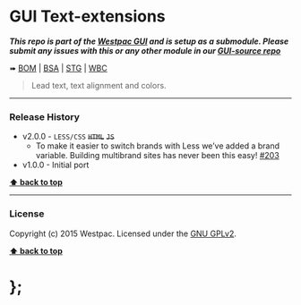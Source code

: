 GUI Text-extensions
===================

***This repo is part of the [Westpac GUI](http://gel.westpacgroup.com.au/GUI/) and is setup as a submodule. Please submit any issues with this or any other
module in our [GUI-source repo](https://github.com/WestpacCXTeam/GUI-source/issues)***

➠
[BOM](http://westpaccxteam.github.io/GUI-text-extensions/tests/BOM/) |
[BSA](http://westpaccxteam.github.io/GUI-text-extensions/tests/BSA/) |
[STG](http://westpaccxteam.github.io/GUI-text-extensions/tests/STG/) |
[WBC](http://westpaccxteam.github.io/GUI-text-extensions/tests/WBC/)

> Lead text, text alignment and colors.

----------------------------------------------------------------------------------------------------------------------------------------------------------------


### Release History

* v2.0.0 - `LESS/CSS` ~~`HTML`~~ ~~`JS`~~
	* To make it easier to switch brands with Less we’ve added a brand variable. Building multibrand sites has never been this easy!
		[#203](https://github.com/WestpacCXTeam/GUI-source/issues/203)
* v1.0.0 - Initial port

**[⬆ back to top](#content)**


----------------------------------------------------------------------------------------------------------------------------------------------------------------


### License

Copyright (c) 2015 Westpac. Licensed under the [GNU GPLv2](https://raw.githubusercontent.com/WestpacCXTeam/GUI-text-extensions/master/LICENSE).

**[⬆ back to top](#content)**

# };